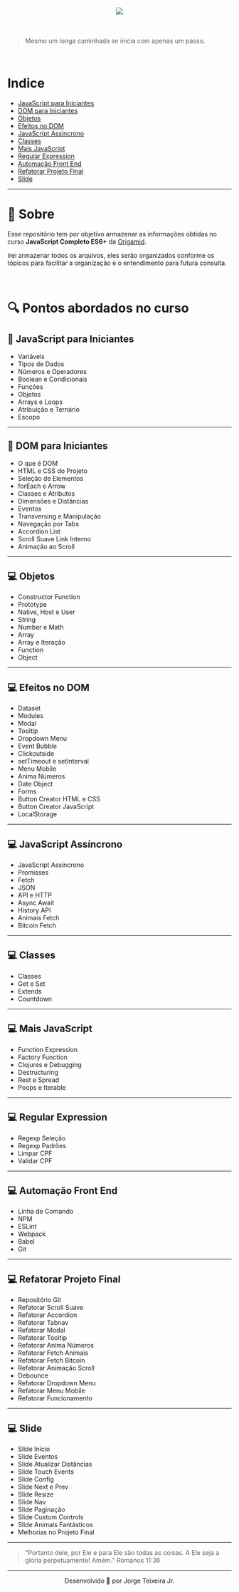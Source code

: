 <h1 align="center">

<img src="https://ik.imagekit.io/wok5lamr2n/Opera_Instant_neo_2020-06-17_163803_www.origamid.com_S3rlnfR03.png">

</h1>
<br>

> Mesmo um longa caminhada se inicia com apenas um passo.

<br>

# Indice

- [JavaScript para Iniciantes](#-javaScript-para-iniciantes)
- [DOM para Iniciantes](#-dom-para-iniciantes)
- [Objetos](#-objetos)
- [Efeitos no DOM](#-efeitos-no-dom)
- [JavaScript Assíncrono](#-javascript-assíncrono)
- [Classes](#-classes)
- [Mais JavaScript](#-mais-javascript)
- [Regular Expression](#-regular-expression)
- [Automação Front End](#-automação-front-end)
- [Refatorar Projeto Final](#-refatorar-projeto-final)
- [Slide](#-slide)

---

# 🧾 Sobre

Esse repositório tem por objetivo armazenar as informações obtidas no curso **JavaScript Completo ES6+** da [Origamid](https://www.origamid.com).

Irei armazenar todos os arquivos, eles serão organizados conforme os tópicos para facilitar a organização e o entendimento para futura consulta.
<br>
<br>
<br>

# 🔍 Pontos abordados no curso

## 🍼 JavaScript para Iniciantes

- Variáveis
- Tipos de Dados
- Números e Operadores
- Boolean e Condicionais
- Funções
- Objetos
- Arrays e Loops
- Atribuição e Ternário
- Escopo

---

## 🍼 DOM para Iniciantes

- O que é DOM
- HTML e CSS do Projeto
- Seleção de Elementos
- forEach e Arrow
- Classes e Atributos
- Dimensões e Distâncias
- Eventos
- Transversing e Manipulação
- Navegação por Tabs
- Accordion List
- Scroll Suave Link Interno
- Animação ao Scroll

---

## 💻 Objetos

- Constructor Function
- Prototype
- Native, Host e User
- String
- Number e Math
- Array
- Array e Iteração
- Function
- Object

---

## 💻 Efeitos no DOM

- Dataset
- Modules
- Modal
- Tooltip
- Dropdown Menu
- Event Bubble
- Clickoutside
- setTimeout e setInterval
- Menu Mobile
- Anima Números
- Date Object
- Forms
- Button Creator HTML e CSS
- Button Creator JavaScript
- LocalStorage

---

## 💻 JavaScript Assíncrono

- JavaScript Assíncrono
- Promisses
- Fetch
- JSON
- API e HTTP
- Async Await
- History API
- Animais Fetch
- Bitcoin Fetch

---

## 💻 Classes

- Classes
- Get e Set
- Extends
- Countdown

---

## 💻 Mais JavaScript

- Function Expression
- Factory Function
- Clojures e Debugging
- Destructuring
- Rest e Spread
- Poops e Iterable

---

## 💻 Regular Expression

- Regexp Seleção
- Regexp Padrões
- Limpar CPF
- Validar CPF

---

## 💻 Automação Front End

- Linha de Comando
- NPM
- ESLint
- Webpack
- Babel
- Git

---

## 💻 Refatorar Projeto Final

- Repositório Git
- Refatorar Scroll Suave
- Refatorar Accordion
- Refatorar Tabnav
- Refatorar Modal
- Refatorar Tooltip
- Refatorar Anima Números
- Refatorar Fetch Animais
- Refatorar Fetch Bitcoin
- Refatorar Animação Scroll
- Debounce
- Refatorar Dropdown Menu
- Refatorar Menu Mobile
- Refatorar Funcionamento

---

## 💻 Slide

- Slide Início
- Slide Eventos
- Slide Atualizar Distâncias
- Slide Touch Events
- Slide Config
- Slide Next e Prev
- Slide Resize
- Slide Nav
- Slide Paginação
- Slide Custom Controls
- Slide Animais Fantásticos
- Melhorias no Projeto Final

---

> "Portanto dele, por Ele e para Ele são todas as coisas. A Ele seja a glória perpetuamente! Amém."
> Romanos 11:36

---

<p align="center">Desenvolvido 🚀 por Jorge Teixeira Jr.</p>
